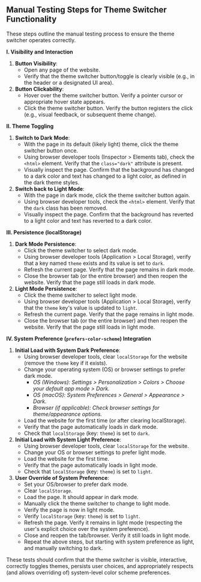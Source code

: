 ## Manual Testing Steps for Theme Switcher Functionality

These steps outline the manual testing process to ensure the theme switcher operates correctly.

**I. Visibility and Interaction**

1.  **Button Visibility**:
    *   Open any page of the website.
    *   Verify that the theme switcher button/toggle is clearly visible (e.g., in the header or a designated UI area).
2.  **Button Clickability**:
    *   Hover over the theme switcher button. Verify a pointer cursor or appropriate hover state appears.
    *   Click the theme switcher button. Verify the button registers the click (e.g., visual feedback, or subsequent theme change).

**II. Theme Toggling**

1.  **Switch to Dark Mode**:
    *   With the page in its default (likely light) theme, click the theme switcher button once.
    *   Using browser developer tools (Inspector > Elements tab), check the `<html>` element. Verify that the `class="dark"` attribute is present.
    *   Visually inspect the page. Confirm that the background has changed to a dark color and text has changed to a light color, as defined in the dark theme styles.
2.  **Switch back to Light Mode**:
    *   With the page in dark mode, click the theme switcher button again.
    *   Using browser developer tools, check the `<html>` element. Verify that the `dark` class has been removed.
    *   Visually inspect the page. Confirm that the background has reverted to a light color and text has reverted to a dark color.

**III. Persistence (localStorage)**

1.  **Dark Mode Persistence**:
    *   Click the theme switcher to select dark mode.
    *   Using browser developer tools (Application > Local Storage), verify that a key named `theme` exists and its value is set to `dark`.
    *   Refresh the current page. Verify that the page remains in dark mode.
    *   Close the browser tab (or the entire browser) and then reopen the website. Verify that the page still loads in dark mode.
2.  **Light Mode Persistence**:
    *   Click the theme switcher to select light mode.
    *   Using browser developer tools (Application > Local Storage), verify that the `theme` key's value is updated to `light`.
    *   Refresh the current page. Verify that the page remains in light mode.
    *   Close the browser tab (or the entire browser) and then reopen the website. Verify that the page still loads in light mode.

**IV. System Preference (`prefers-color-scheme`) Integration**

1.  **Initial Load with System Dark Preference**:
    *   Using browser developer tools, clear `localStorage` for the website (remove the `theme` key if it exists).
    *   Change your operating system (OS) or browser settings to prefer dark mode.
        *   *OS (Windows): Settings > Personalization > Colors > Choose your default app mode > Dark.*
        *   *OS (macOS): System Preferences > General > Appearance > Dark.*
        *   *Browser (if applicable): Check browser settings for theme/appearance options.*
    *   Load the website for the first time (or after clearing localStorage).
    *   Verify that the page automatically loads in dark mode.
    *   Check that `localStorage` (key: `theme`) is set to `dark`.
2.  **Initial Load with System Light Preference**:
    *   Using browser developer tools, clear `localStorage` for the website.
    *   Change your OS or browser settings to prefer light mode.
    *   Load the website for the first time.
    *   Verify that the page automatically loads in light mode.
    *   Check that `localStorage` (key: `theme`) is set to `light`.
3.  **User Override of System Preference**:
    *   Set your OS/browser to prefer dark mode.
    *   Clear `localStorage`.
    *   Load the page. It should appear in dark mode.
    *   Manually click the theme switcher to change to light mode.
    *   Verify the page is now in light mode.
    *   Verify `localStorage` (key: `theme`) is set to `light`.
    *   Refresh the page. Verify it remains in light mode (respecting the user's explicit choice over the system preference).
    *   Close and reopen the tab/browser. Verify it still loads in light mode.
    *   Repeat the above steps, but starting with system preference as light, and manually switching to dark.

These tests should confirm that the theme switcher is visible, interactive, correctly toggles themes, persists user choices, and appropriately respects (and allows overriding of) system-level color scheme preferences.
